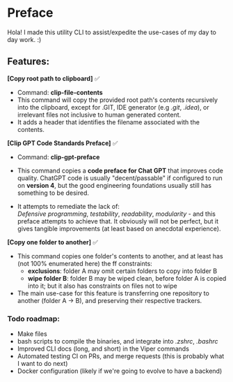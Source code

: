 # Preface 
Hola! I made this utility CLI to assist/expedite the use-cases of my day to day work. :) 

## Features: <br/> 

**[Copy root path to clipboard]** ✅ <br/>
- Command: **clip-file-contents**
- This command will copy the provided root path's contents recursively into the clipboard, except for .GIT, IDE generator (e.g _.git_, _.idea_), or irrelevant files
not inclusive to human generated content.
- It adds a header that identifies the filename associated with the contents.

**[Clip GPT Code Standards Preface]** ✅ <br/>
- Command: **clip-gpt-preface**
- This command copies a **code preface for Chat GPT** that improves code quality.
  ChatGPT code is usually "decent/passable" if configured to run on **version 4**, but the good engineering
  foundations usually still has something to be desired.


- It attempts to remediate the lack of: <br/>
  	_Defensive programming_, _testability_, _readability_, _modularity_ - and this
  	preface attempts to achieve that. It obviously will not be perfect,
  	but it gives tangible improvements (at least based on anecdotal experience).

**[Copy one folder to another]** ✅ <br/>
- This command copies one folder's contents to another, and at least has (not 100% enumerated here) the ff constraints:
  - **exclusions**: folder A may omit certain folders to copy into folder B
  - **wipe folder B**: folder B may be wiped clean, before folder A is copied into it; but it also has constraints on files not to wipe
- The main use-case for this feature is transferring one repository to another (folder A -> B), and preserving their respective trackers.

### Todo roadmap: <br/>
- Make files
- bash scripts to compile the binaries, and integrate into _.zshrc_, _.bashrc_
- Improved CLI docs (long, and short) in the Viper commands
- Automated testing CI on PRs, and merge requests (this is probably what I want to do next)
- Docker configuration (likely if we're going to evolve to have a backend)